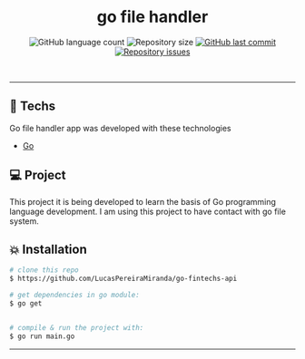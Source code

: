 <h1 align="center">
  <br/>
  go file handler
</h1>

<p align="center">
  <img alt="GitHub language count" src="https://img.shields.io/github/languages/count/LucasPereiraMiranda/go-file-handler">

  <img alt="Repository size" src="https://img.shields.io/github/repo-size/LucasPereiraMiranda/go-file-handler">
  
  <a href="https://github.com/LucasPereiraMiranda/go-file-handler/commits/master">
    <img alt="GitHub last commit" src="https://img.shields.io/github/last-commit/LucasPereiraMiranda/go-file-handler">
  </a>

  <a href="https://github.com/LucasPereiraMiranda/go-file-handler/issues">
    <img alt="Repository issues" src="https://img.shields.io/github/issues/LucasPereiraMiranda/go-file-handler">
  </a>
</p>

<br>

---

## 🚀 Techs

Go file handler app was developed with these technologies

- [Go](https://go.dev/)

## 💻 Project

This project it is being developed to learn the basis of Go programming language development. I am using this project to have contact with go file system.

## :boom: Installation

```bash
# clone this repo
$ https://github.com/LucasPereiraMiranda/go-fintechs-api

# get dependencies in go module:
$ go get


# compile & run the project with:
$ go run main.go

```

---
